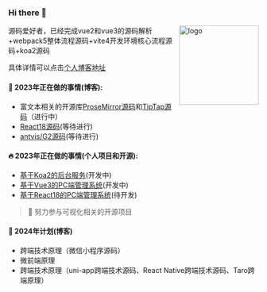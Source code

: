 ### Hi there 👋 
<img src="https://github-readme-stats.vercel.app/api?username=wbccb&show_icons=true" alt="logo" height="160" align="right" />


源码爱好者，已经完成vue2和vue3的源码解析+webpack5整体流程源码+vite4开发环境核心流程源码+koa2源码

具体详情可以点击[个人博客地址](https://github.com/wbccb/Frontend-Articles)



#### 🌱  2023年正在做的事情(博客): 

- 富文本相关的开源库[ProseMirror源码](https://github.com/prosemirror)和[TipTap源码](https://github.com/ueberdosis/tiptap)（进行中）
- [React18源码](https://github.com/facebook/react)(等待进行)
- [antvis/G2源码](https://github.com/antvis/G2)(等待进行)

#### 🔥  2023年正在做的事情(个人项目和开源): 

- [基于Koa2的后台服务](https://github.com/wbccb/BG-CMS-Koa2)(开发中)
- [基于Vue3的PC端管理系统](https://github.com/wbccb/mini-Vue-admin)(开发中)
- [基于React18的PC端管理系统](https://github.com/wbccb/BG-CMS-React)(待开发)

> :muscle: 努力参与可视化相关的开源项目


#### 🧔  2024年计划(博客)
- 跨端技术原理（微信小程序源码）
- 微前端原理
- 跨端技术原理（uni-app跨端技术源码、React Native跨端技术源码、Taro跨端原理）
